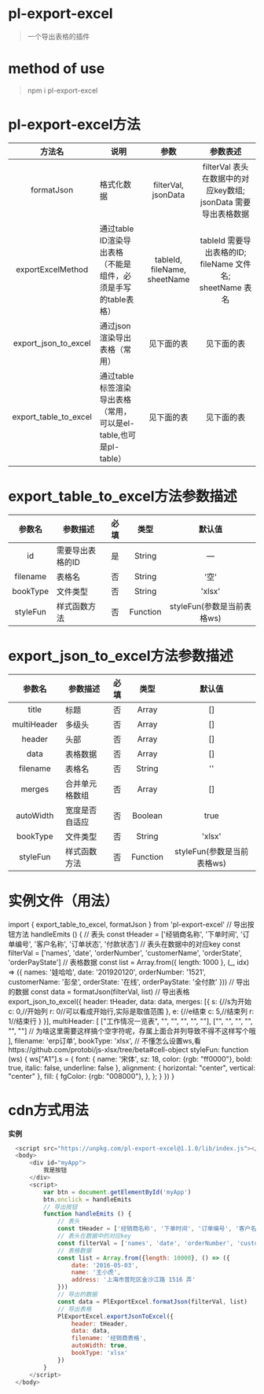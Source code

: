 # pl-export-excel
> 一个导出表格的插件

# method of use
> npm i pl-export-excel

# pl-export-excel方法

方法名  |  说明  |  参数 | 参数表述
:----------: | -------  |  :-------: |  :-------:
formatJson | 格式化数据 | filterVal, jsonData |  filterVal 表头在数据中的对应key数组; jsonData 需要导出表格数据
exportExcelMethod  |  通过table ID渲染导出表格（不能是组件，必须是手写的table表格）  |  tableId, fileName, sheetName |  tableId 需要导出表格的ID; fileName 文件名; sheetName 表名
export_json_to_excel |  通过json渲染导出表格（常用） | 见下面的表 | 见下面的表
export_table_to_excel | 通过table标签渲染导出表格（常用，可以是el-table,也可是pl-table） | 见下面的表 | 见下面的表


# export_table_to_excel方法参数描述

参数名  |  参数描述  |  必填  |  类型  |  默认值
:----------: | -------  |  :-------:  |  :-------: |  :-------:
id | 需要导出表格的ID |  是 | String |  —
filename | 表格名 | 否 | String | '空'
bookType | 文件类型 | 否 | String | 'xlsx'
styleFun | 样式函数方法 | 否 | Function | styleFun(参数是当前表格ws)


# export_json_to_excel方法参数描述

参数名  |  参数描述  |  必填  |  类型  |  默认值
:----------: | -------  |  :-------:  |  :-------: |  :-------:
title | 标题 |  否 | Array |  []
multiHeader | 多级头 | 否 | Array | []
header | 头部 | 否 | Array | []
data | 表格数据 | 否 | Array | []
filename | 表格名 | 否 | String | ''
merges | 合并单元格数组 | 否 | Array | []
autoWidth | 宽度是否自适应 | 否 | Boolean | true
bookType | 文件类型 | 否 | String | 'xlsx'
styleFun | 样式函数方法 | 否 | Function | styleFun(参数是当前表格ws)


# 实例文件（用法）
   import { export_table_to_excel, formatJson } from 'pl-export-excel'
   // 导出按钮方法
   handleEmits () {
        // 表头
        const tHeader = ['经销商名称', '下单时间', '订单编号', '客户名称', '订单状态', '付款状态']
        // 表头在数据中的对应key
        const filterVal = ['names', 'date', 'orderNumber', 'customerName', 'orderState', 'orderPayState']
        // 表格数据
        const list = Array.from({ length: 1000 }, (_, idx) => ({ names: '娃哈哈',
            date: '201920120',
            orderNumber: '1521',
            customerName: '彭垒',
            orderState: '在线',
            orderPayState: '全付款'
        }))
        // 导出的数据
        const data = formatJson(filterVal, list)
        // 导出表格
        export_json_to_excel({
          header: tHeader,
          data: data,
          merges: [{
              s: {//s为开始
                c: 0,//开始列
                r: 0//可以看成开始行,实际是取值范围
              },
              e: {//e结束
                c: 5,//结束列
                r: 1//结束行
              }
          }],
          multiHeader: [
            ["工作情况一览表", "", "", "", "", ""],
            ["", "", "", "", "", ""] // 为啥这里需要这样搞个空字符呢，存属上面合并列导致不得不这样写个哦
          ],
          filename: 'erp订单',
          bookType: 'xlsx',
          // 不懂怎么设置ws,看https://github.com/protobi/js-xlsx/tree/beta#cell-object
          styleFun: function (ws) {
            ws["A1"].s = {
              font: {
                name: '宋体',
                sz: 18,
                color: {rgb: "ff0000"},
                bold: true,
                italic: false,
                underline: false
              },
              alignment: {
                horizontal: "center",
                vertical: "center"
              },
              fill: {
                fgColor: {rgb: "008000"},
              },
            };
          }
        })
   }

# cdn方式用法
**实例**
``` javascript
  <script src="https://unpkg.com/pl-export-excel@1.1.0/lib/index.js"></script>
  <body>
      <div id="myApp">
          我是按钮
      </div>
      <script>
          var btn = document.getElementById('myApp')
          btn.onclick = handleEmits
          // 导出按钮
          function handleEmits () {
              // 表头
              const tHeader = ['经销商名称', '下单时间', '订单编号', '客户名称']
              // 表头在数据中的对应key
              const filterVal = ['names', 'date', 'orderNumber', 'customerName']
              // 表格数据
              const list = Array.from({length: 10000}, () => ({
                  date: '2016-05-03',
                  name: '王小虎',
                  address: '上海市普陀区金沙江路 1516 弄'
              }))
              // 导出的数据
              const data = PlExportExcel.formatJson(filterVal, list)
              // 导出表格
              PlExportExcel.exportJsonToExcel({
                  header: tHeader,
                  data: data,
                  filename: '经销商表格',
                  autoWidth: true,
                  bookType: 'xlsx'
              })
          }
      </script>
  </body>
```


